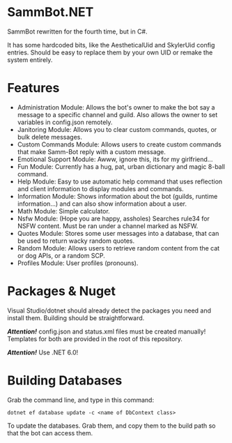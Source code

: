 # SammBot.NET
SammBot rewritten for the fourth time, but in C#.

It has some hardcoded bits, like the AestheticalUid and SkylerUid config entries. Should be easy to replace them by your own UID or remake the system entirely.

# Features
* Administration Module: Allows the bot's owner to make the bot say a message to a specific channel and guild. Also allows the owner to set variables in config.json remotely.
* Janitoring Module: Allows you to clear custom commands, quotes, or bulk delete messages.
* Custom Commands Module: Allows users to create custom commands that make Samm-Bot reply with a custom message.
* Emotional Support Module: Awww, ignore this, its for my girlfriend...
* Fun Module: Currently has a hug, pat, urban dictionary and magic 8-ball command.
* Help Module: Easy to use automatic help command that uses reflection and client information to display modules and commands.
* Information Module: Shows information about the bot (guilds, runtime information...) and can also show information about a user.
* Math Module: Simple calculator.
* Nsfw Module: (Hope you are happy, assholes) Searches rule34 for NSFW content. Must be ran under a channel marked as NSFW.
* Quotes Module: Stores some user messages into a database, that can be used to return wacky random quotes.
* Random Module: Allows users to retrieve random content from the cat or dog APIs, or a random SCP.
* Profiles Module: User profiles (pronouns).
 
# Packages & Nuget
Visual Studio/dotnet should already detect the packages you need and install them.
Building should be straightforward.

***Attention!*** config.json and status.xml files must be created manually! Templates for both are provided in the root of this repository.

***Attention!*** Use .NET 6.0!

# Building Databases
Grab the command line, and type in this command:

```
dotnet ef database update -c <name of DbContext class>
```

To update the databases. Grab them, and copy them to the build path so that the bot can access them.
